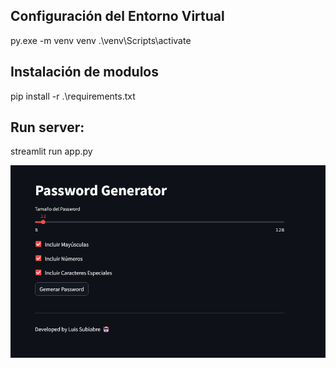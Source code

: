 ## Configuración del Entorno Virtual
py.exe -m venv venv
.\venv\Scripts\activate

## Instalación de modulos
pip install  -r .\requirements.txt

## Run server:
streamlit run app.py

![Screenshot](screenshot.png)
